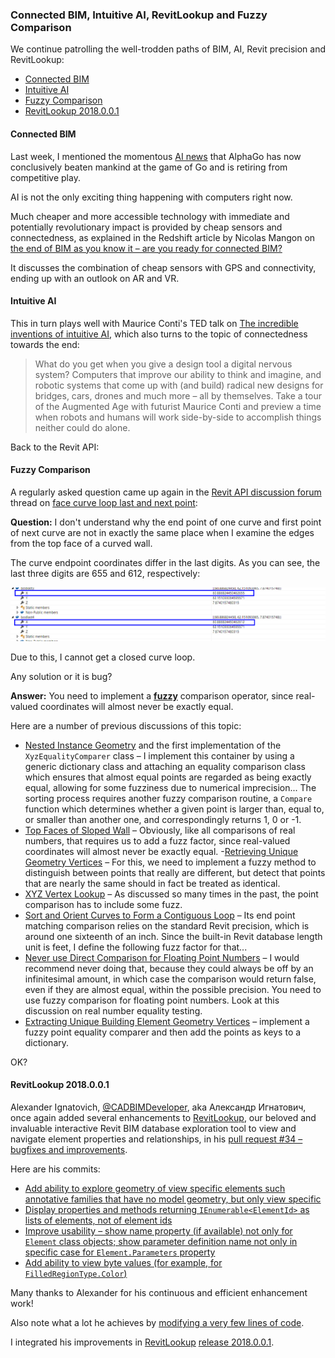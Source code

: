 <head>
<meta http-equiv="Content-Type" content="text/html; charset=utf-8">
<link rel="stylesheet" type="text/css" href="bc.css">
<script src="run_prettify.js" type="text/javascript"></script>
<!--
<script src="https://google-code-prettify.googlecode.com/svn/loader/run_prettify.js" type="text/javascript"></script>
-->
</head>

<!---

- [It’s the End of BIM as You Know It—Are You Ready for Connected BIM?](https://redshift.autodesk.com/connected-bim)
  sensor + gps + connection; follow-up AR and VR

- TED talk on [The incredible inventions of intuitive AI](https://www.youtube.com/watch?v=aR5N2Jl8k14) by Maurice Conti, published on 28 Feb 2017, also turns to the topic of connectedness towards the end:
  > What do you get when you give a design tool a digital nervous system? Computers that improve our ability to think and imagine, and robotic systems that come up with (and build) radical new designs for bridges, cars, drones and much more -- all by themselves. Take a tour of the Augmented Age with futurist Maurice Conti and preview a time when robots and humans will work side-by-side to accomplish things neither could do alone.

- https://forums.autodesk.com/t5/revit-api-forum/face-curve-loop-last-and-next-point/m-p/7130212
  fuzzy comparison
  /a/doc/revit/tbc/git/a $ grep -i fuzz *[md]
  0134_nested_instance_geo.htm:I implement this container by using a generic dictionary class and attaching an equality comparison class which ensures that almost equal points are regarded as being exactly equal, allowing for some fuzziness due to numerical imprecision.
  0134_nested_instance_geo.htm:The sorting process requires another fuzzy comparison routine, a Compare function which determines whether a given point is larger than, equal to, or smaller than another one, and correspondingly returns 1, 0 or -1.
  0620_top_faces_of_wall.htm:Obviously, like all comparisons of real numbers, that requires us to add a fuzz factor, since real-valued coordinates will almost never be exactly equal.
  0620_top_faces_of_wall.htm:<p>I already implemented an XYZ equality comparer incorporating such a fuzz factor in
  0737_melbourne_day_2.htm:For this, we need to somehow implement a fuzzy method to distinguish between points that really are different, but detect that points that are nearly the same should in fact be treated as identical.
  0791_obj_export_basics.htm:<p>As discussed so many times in the past, the point comparison has to include some fuzz.
  0918_contiguous_curves.htm:Since the built-in Revit database length unit is feet, I define the following fuzz factor for that:</p>
  1202_plane_proj_pick.htm:<p>I would recommend never doing that, because they could always be off by an infinitesimal amount, in which case the comparison would return false, even if they are almost equal, within the possible precision. You need to use fuzzy comparison for floating point numbers. Look at this discussion on
  1304_back_from_easter.htm:<p>The easiest, I find, is to implement a fuzzy point equality comparer and then add the points as keys to a dictionary.</p>

- https://github.com/jeremytammik/RevitLookup/pull/34

Connected BIM and Intuitive AI @AutodeskForge #ForgeDevCon #RevitAPI @AutodeskRevit #bim #dynamobim http://bit.ly/fuzz_lookup_future
Fuzzy comparison of reals in #RevitAPI @AutodeskForge #ForgeDevCon @AutodeskRevit #bim #dynamobim http://bit.ly/fuzz_lookup_future
RevitLookup 2018.0.0.1 enhanced by Александр Игнатович #RevitAPI @AutodeskForge #ForgeDevCon @AutodeskRevit #bim #dynamobim http://bit.ly/fuzz_lookup_future

We continue patrolling the well-trodden paths of BIM, AI, Revit precision and RevitLookup
&ndash; Connected BIM
&ndash; Intuitive AI
&ndash; Fuzzy Comparison
&ndash; RevitLookup 2018.0.0.1...

-->

### Connected BIM, Intuitive AI, RevitLookup and Fuzzy Comparison

We continue patrolling the well-trodden paths of BIM, AI, Revit precision and RevitLookup:

- [Connected BIM](#2)
- [Intuitive AI](#3)
- [Fuzzy Comparison](#4)
- [RevitLookup 2018.0.0.1](#5)


#### <a name="2"></a>Connected BIM

Last week, I mentioned the
momentous [AI news](http://thebuildingcoder.typepad.com/blog/2017/06/ai-news-and-sub-transaction-regen.html#2) that
AlphaGo has now conclusively beaten mankind at the game of Go and is retiring from competitive play.

AI is not the only exciting thing happening with computers right now.

Much cheaper and more accessible technology with immediate and potentially revolutionary impact is provided by cheap sensors and connectedness, as explained in the Redshift article by Nicolas Mangon
on [the end of BIM as you know it &ndash; are you ready for connected BIM?](https://redshift.autodesk.com/connected-bim)

It discusses the combination of cheap sensors with GPS and connectivity, ending up with an outlook on AR and VR.


#### <a name="3"></a>Intuitive AI

This in turn plays well with Maurice Conti's TED talk
on [The incredible inventions of intuitive AI](https://www.youtube.com/watch?v=aR5N2Jl8k14),
which also turns to the topic of connectedness towards the end:

> What do you get when you give a design tool a digital nervous system? Computers that improve our ability to think and imagine, and robotic systems that come up with (and build) radical new designs for bridges, cars, drones and much more &ndash; all by themselves. Take a tour of the Augmented Age with futurist Maurice Conti and preview a time when robots and humans will work side-by-side to accomplish things neither could do alone.

Back to the Revit API:


#### <a name="4"></a>Fuzzy Comparison

A regularly asked question came up again in
the [Revit API discussion forum](http://forums.autodesk.com/t5/revit-api-forum/bd-p/160) thread
on [face curve loop last and next point](https://forums.autodesk.com/t5/revit-api-forum/face-curve-loop-last-and-next-point/m-p/7130212):

**Question:** I don't understand why the end point of one curve and first point of next curve are not in exactly the same place when I examine the edges from the top face of a curved wall.
 
The curve endpoint coordinates differ in the last digits. As you can see, the last three digits are 655 and 612, respectively:

<center>
<img src="img/fuzz_curve_end_point_coords.png" alt="Curve endpoint digits differ" width="665">
</center>

Due to this, I cannot get a closed curve loop. 
 
Any solution or it is bug?

**Answer:** You need to implement a <u><b>fuzzy</b></u> comparison operator, since real-valued coordinates will almost never be exactly equal.

Here are a number of previous discussions of this topic:

<!--- /a/doc/revit/tbc/git/a $ grep -i fuzz *[md] --->

- [Nested Instance Geometry](http://thebuildingcoder.typepad.com/blog/2009/05/nested-instance-geometry.html) and the first implementation of the `XyzEqualityComparer` class &ndash; I implement this container by using a generic dictionary class and attaching an equality comparison class which ensures that almost equal points are regarded as being exactly equal, allowing for some fuzziness due to numerical imprecision... The sorting process requires another fuzzy comparison routine, a `Compare` function which determines whether a given point is larger than, equal to, or smaller than another one, and correspondingly returns 1, 0 or -1.
- [Top Faces of Sloped Wall](http://thebuildingcoder.typepad.com/blog/2011/07/top-faces-of-wall.html) &ndash; Obviously, like all comparisons of real numbers, that requires us to add a fuzz factor, since real-valued coordinates will almost never be exactly equal.
-[Retrieving Unique Geometry Vertices](http://thebuildingcoder.typepad.com/blog/2012/03/melbourne-day-two.html#2) &ndash; For this, we need to implement a fuzzy method to distinguish between points that really are different, but detect that points that are nearly the same should in fact be treated as identical.
- [XYZ Vertex Lookup](http://thebuildingcoder.typepad.com/blog/2012/06/obj-model-export-considerations.html#6) &ndash; As discussed so many times in the past, the point comparison has to include some fuzz.
- [Sort and Orient Curves to Form a Contiguous Loop](http://thebuildingcoder.typepad.com/blog/2013/03/sort-and-orient-curves-to-form-a-contiguous-loop.html) &ndash; Its end point matching comparison relies on the standard Revit precision, which is around one sixteenth of an inch. Since the built-in Revit database length unit is feet, I define the following fuzz factor for that...
- [Never use Direct Comparison for Floating Point Numbers](http://thebuildingcoder.typepad.com/blog/2014/09/planes-projections-and-picking-points.html#05) &ndash; I would recommend never doing that, because they could always be off by an infinitesimal amount, in which case the comparison would return false, even if they are almost equal, within the possible precision. You need to use fuzzy comparison for floating point numbers. Look at this discussion on real number equality testing.
- [Extracting Unique Building Element Geometry Vertices](http://thebuildingcoder.typepad.com/blog/2015/04/back-from-easter-holidays-and-various-revit-api-issues.html#4) &ndash; implement a fuzzy point equality comparer and then add the points as keys to a dictionary.

OK?


#### <a name="5"></a>RevitLookup 2018.0.0.1

Alexander Ignatovich, [@CADBIMDeveloper](https://github.com/CADBIMDeveloper),
aka Александр Игнатович, once again added several enhancements
to [RevitLookup](https://github.com/jeremytammik/RevitLookup),
our beloved and invaluable interactive Revit BIM database exploration tool to view and navigate element properties and relationships,
in his [pull request #34 &ndash; bugfixes and improvements](https://github.com/jeremytammik/RevitLookup/pull/34).

Here are his commits:

- [Add ability to explore geometry of view specific elements such annotative families that have no model geometry, but only view specific](https://github.com/jeremytammik/RevitLookup/pull/34/commits/c73237075d2c0bdca40b5caa57cd8675cb3c411c)
- [Display properties and methods returning <code>IEnumerable&lt;ElementId&gt;</code> as lists of elements, not of element ids](https://github.com/jeremytammik/RevitLookup/pull/34/commits/840b31ce2fa44cb72cc03197f7739566d5bd9615)
- [Improve usability &ndash; show name property (if available) not only for `Element` class objects; show parameter definition name not only in specific case for `Element.Parameters` property](https://github.com/jeremytammik/RevitLookup/pull/34/commits/8bc9662ffde4b703b4203b041c0876c63bc31685)
- [Add ability to view byte values (for example, for `FilledRegionType.Color`)](https://github.com/jeremytammik/RevitLookup/pull/34/commits/e872accb493bb7e2a1458475cefc0701375341e9)

Many thanks to Alexander for his continuous and efficient enhancement work!

Also note what a lot he achieves
by [modifying a very few lines of code](https://github.com/jeremytammik/RevitLookup/compare/2018.0.0.0...2018.0.0.1).
 
I integrated his improvements 
in [RevitLookup](https://github.com/jeremytammik/RevitLookup)
[release 2018.0.0.1](https://github.com/jeremytammik/RevitLookup/releases/tag/2018.0.0.1).
 
